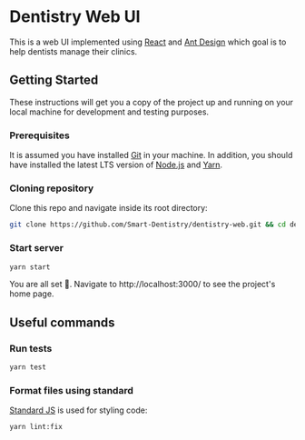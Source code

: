 # Dentistry Web UI

This is a web UI implemented using [React][] and [Ant Design][] which goal is to help dentists manage their clinics.

## Getting Started

These instructions will get you a copy of the project up and running on your local machine for development and testing purposes.

### Prerequisites

It is assumed you have installed [Git][] in your machine.
In addition, you should have installed the latest LTS version of [Node.js][] and [Yarn][].


### Cloning repository

Clone this repo and navigate inside its root directory:

```bash
git clone https://github.com/Smart-Dentistry/dentistry-web.git && cd dentistry-web
```

### Start server

```bash
yarn start
```

You are all set 🎉. Navigate to http://localhost:3000/ to see the project's home page.

## Useful commands

### Run tests

```bash
yarn test
```

### Format files using standard

[Standard JS][] is used for styling code:

```bash
yarn lint:fix
```


[Ant Design]: https://ant.design/
[Git]: https://git-scm.com/downloads
[Node.js]: https://nodejs.org/en/
[React]: https://reactjs.org/
[Standard JS]: https://standardjs.com/
[Yarn]: https://classic.yarnpkg.com/en/docs/install/
